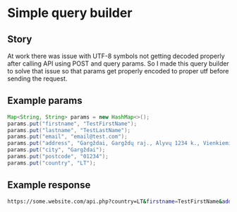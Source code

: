 
# Simple query builder

## Story

At work there was issue with UTF-8 symbols not getting decoded properly after calling API using POST and query params. So I made this query builder to solve that issue so that params get properly encoded to proper utf before sending the request.

## Example params

```java
Map<String, String> params = new HashMap<>();
params.put("firstname", "TestFirstName");
params.put("lastname", "TestLastName");
params.put("email", "email@test.com");
params.put("address", "Gargždai, Gargždų raj., Alyvų 1234 k., Vienkiemio g. 1");
params.put("city", "Gargždai");
params.put("postcode", "01234");
params.put("country", "LT");
```

## Example response

```bash
https://some.website.com/api.php?country=LT&firstname=TestFirstName&address=Garg%C5%BEdai%2C+Garg%C5%BEd%C5%B3+raj.%2C+Alyv%C5%B3+1234+k.%2C+Vienkiemio+g.+1&city=Garg%C5%BEdai&postcode=01234&email=email%40test.com&lastname=TestLastName
```
